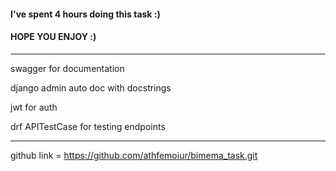 #### I've spent 4 hours doing this task :)   
#### HOPE YOU ENJOY :)

***

swagger for documentation

django admin auto doc with docstrings

jwt for auth

drf APITestCase for testing endpoints

***
github link = https://github.com/athfemoiur/bimema_task.git
